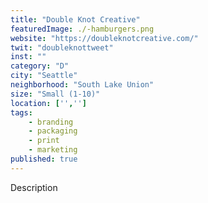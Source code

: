 ```yaml
---
title: "Double Knot Creative"
featuredImage: ./-hamburgers.png
website: "https://doubleknotcreative.com/"
twit: "doubleknottweet"
inst: ""
category: "D"
city: "Seattle"
neighborhood: "South Lake Union"
size: "Small (1-10)"
location: ['','']
tags:
    - branding
    - packaging
    - print
    - marketing
published: true
---
```


Description
